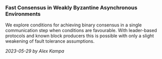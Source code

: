 ### Fast Consensus in Weakly Byzantine Asynchronous Environments 

We explore conditions for achieving binary consensus in a single communication step when conditions are favourable. With leader-based protocols and known block producers this is possible with only a slight weakening of fault tolerance assumptions.

*2023-05-29 by Alex Kampa*